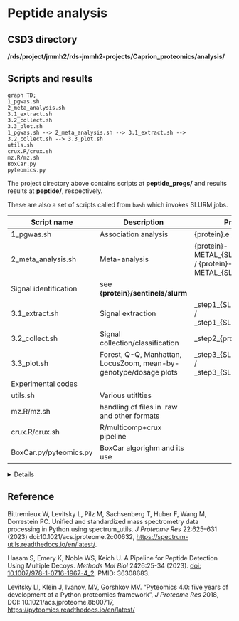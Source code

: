 # Peptide analysis

## CSD3 directory

**/rds/project/jmmh2/rds-jmmh2-projects/Caprion_proteomics/analysis/**

## Scripts and results

```mermaid
graph TD;
1_pgwas.sh
2_meta_analysis.sh
3.1_extract.sh
3.2_collect.sh
3.3_plot.sh
1_pgwas.sh --> 2_meta_analysis.sh --> 3.1_extract.sh --> 3.2_collect.sh --> 3.3_plot.sh
utils.sh
crux.R/crux.sh
mz.R/mz.sh
BoxCar.py
pyteomics.py
```

The project directory above contains scripts at **peptide_progs/** and results results at **peptide/**, respectively.

These are also a set of scripts called from `bash` which invokes SLURM jobs.

Script name| Description          | Protein-specific error/output
-----------|----------------------|-----------------------------------------------------------
1_pgwas.sh | Association analysis | {protein}.e / {protein}.o
2_meta_analysis.sh | Meta-analysis| {protein}-METAL\_{SLURM\_job\_id}\_{phenotype\_number}.e / {protein}-METAL\_{SLURM\_job\_id}\_{phenotype\_number}.o
Signal identification | see **{protein}/sentinels/slurm**
3.1_extract.sh | Signal extraction | \_step1\_{SLURM\_job\_id}\_{phenotype\_number}.e / \_step1\_{SLURM\_job\_id}\_{phenotype\_number}.o
3.2_collect.sh | Signal collection/classification | \_step2\_{protein}.e / \_step2\_{protein}.o
3.3_plot.sh | Forest, Q-Q, Manhattan, LocusZoom, mean-by-genotype/dosage plots | \_step3\_{SLURM\_job\_id}\_{phenotype\_number}.e / \_step3\_{SLURM\_job\_id}\_{phenotype\_number}.o
Experimental codes |
utils.sh | Various utitlties
mz.R/mz.sh | handling of files in .raw and other formats
crux.R/crux.sh | R/multicomp+crux pipeline
BoxCar.py/pyteomics.py | BoxCar algorighm and its use

<details>

Prerequistes for a Manhattan/peptide association plot are

- a call to `gz()` (in `0_utils.sh` for protein) for a compressed DR-filtered data.
- ensembl-vep (step 3.2 above)[^vep], for which `ceuadmin/ensembl-vep/111-icelake` now is the default since partition `icelake-himem` is called.

**ensembl-vep** is ready to use since plugin `Set::IntervalTree` has been made available.

The CSD3 icelake module `ceuadmin/R/4.4.1-icelake` now works as smoothly as the old `ceuadmin/R` at `cclake` (CentOS 7) which has `ceuadmin/ensembl-vep/104`.

</details>

## Reference

Bittremieux W, Levitsky L, Pilz M, Sachsenberg T, Huber F, Wang M, Dorrestein PC. Unified and standardized mass spectrometry data processing in Python using spectrum_utils. *J Proteome Res* 22:625–631 (2023) doi:10.1021/acs.jproteome.2c00632, <https://spectrum-utils.readthedocs.io/en/latest/>.

Hasam S, Emery K, Noble WS, Keich U. A Pipeline for Peptide Detection Using Multiple Decoys. *Methods Mol Biol* 2426:25-34 (2023). [doi: 10.1007/978-1-0716-1967-4_2](https://link.springer.com/protocol/10.1007/978-1-0716-1967-4_2). PMID: 36308683.

Levitsky LI, Klein J, Ivanov, MV, Gorshkov MV. “Pyteomics 4.0: five years of development of a Python proteomics framework”, *J Proteome Res* 2018, DOI: 10.1021/acs.jproteome.8b00717, <https://pyteomics.readthedocs.io/en/latest/>
